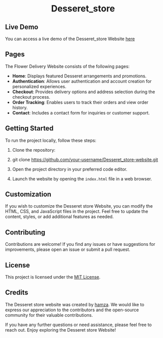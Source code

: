 <h1 align="center"> Desseret_store</h1>

## Live Demo

You can access a live demo of the Desseret_store Website [here](https://storedessert.netlify.app/)

## Pages

The Flower Delivery Website consists of the following pages:

- **Home**: Displays featured Desseret arrangements and promotions.
- **Authentication**: Allows user authentication and account creation for personalized experiences.
- **Checkout**: Provides delivery options and address selection during the checkout process.
- **Order Tracking**: Enables users to track their orders and view order history.
- **Contact**: Includes a contact form for inquiries or customer support.


## Getting Started

To run the project locally, follow these steps:

1. Clone the repository:
2. git clone https://github.com/your-username/Desseret_store-website.git

2. Open the project directory in your preferred code editor.

3. Launch the website by opening the `index.html` file in a web browser.


## Customization

If you wish to customize the Desseret store Website, you can modify the HTML, CSS, and JavaScript files in the project. Feel free to update the content, styles, or add additional features as needed.

## Contributing

Contributions are welcome! If you find any issues or have suggestions for improvements, please open an issue or submit a pull request.


## License

This project is licensed under the [MIT License](LICENSE).

## Credits

The Desseret store website was created by [hamza](https://github.com/your-username). We would like to express our appreciation to the contributors and the open-source community for their valuable contributions.

If you have any further questions or need assistance, please feel free to reach out. Enjoy exploring the Desseret store Website!
